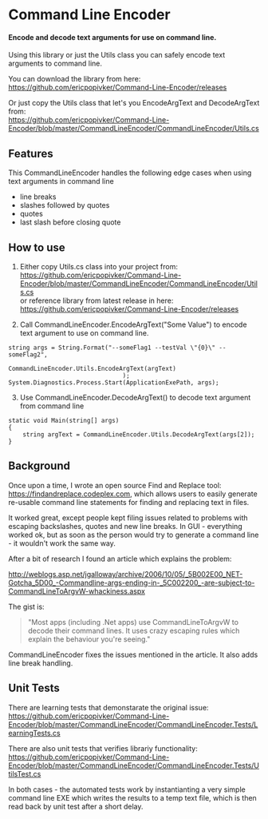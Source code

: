 Command Line Encoder
====================

#### Encode and decode text arguments for use on command line.


Using this library or just the Utils class you can safely encode text arguments to command line.


You can download the library from here:       
https://github.com/ericpopivker/Command-Line-Encoder/releases


Or just copy the Utils class that let's you EncodeArgText and DecodeArgText from:    
https://github.com/ericpopivker/Command-Line-Encoder/blob/master/CommandLineEncoder/CommandLineEncoder/Utils.cs


Features
--------

This CommandLineEncoder handles the following edge cases when using text arguments in command line

* line breaks
* slashes followed by quotes
* quotes
* last slash before closing quote


How to use
----------

1) Either copy Utils.cs class into your project from:   
https://github.com/ericpopivker/Command-Line-Encoder/blob/master/CommandLineEncoder/CommandLineEncoder/Utils.cs  
or reference library from latest release in here:  
https://github.com/ericpopivker/Command-Line-Encoder/releases

2) Call CommandLineEncoder.EncodeArgText("Some Value") to encode text argument to use on command line.

```
string args = String.Format("--someFlag1 --testVal \"{0}\" --someFlag2", 
    								CommandLineEncoder.Utils.EncodeArgText(argText)
    				  			);
System.Diagnostics.Process.Start(ApplicationExePath, args);
```		

3) Use  CommandLineEncoder.DecodeArgText() to decode text argument from command line

```
static void Main(string[] args)
{
	string argText = CommandLineEncoder.Utils.DecodeArgText(args[2]);
}
```


Background
----------

Once upon a time, I wrote an open source Find and Replace tool:  https://findandreplace.codeplex.com, which allows users to easily generate re-usable command line statements for finding and replacing text in files.

It worked great, except people kept filing issues related to problems with escaping backslashes, quotes and new line breaks.  In GUI - everything worked ok, but as soon as the person would try to generate a command line - it wouldn't work the same way.

After a bit of research I found an article which explains the problem:

http://weblogs.asp.net/jgalloway/archive/2006/10/05/_5B002E00_NET-Gotcha_5D00_-Commandline-args-ending-in-_5C002200_-are-subject-to-CommandLineToArgvW-whackiness.aspx
	
The gist is:   
> "Most apps (including .Net apps) use CommandLineToArgvW to decode their command lines.  It uses crazy escaping rules which explain the behaviour you're seeing."
	
CommandLineEncoder fixes the issues mentioned in the article.  It also adds line break handling.


Unit Tests
----------

There are learning tests that demonstarate the original issue:
https://github.com/ericpopivker/Command-Line-Encoder/blob/master/CommandLineEncoder/CommandLineEncoder.Tests/LearningTests.cs

There are also unit tests that verifies librariy functionality:
https://github.com/ericpopivker/Command-Line-Encoder/blob/master/CommandLineEncoder/CommandLineEncoder.Tests/UtilsTest.cs


In both cases - the automated tests work by instantianting a very simple command line EXE which writes the results to a temp text file, which is then read back by unit test after a short delay.





